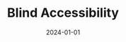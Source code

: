 ---
title: "Blind Accessibility"
date: "2024-01-01"
description: "Screen readers such as TalkBack enable PVIs(people with visual impairments) to navigate smartphone UI(user interfaces) through sequential focus movement. However, because these auditory UI impose a linear navigation structure, they often fail to reflect user intentions, leading to inefficiencies and unnecessary cognitive load. This project examined how PVIs actually explore and interact with smartphone UIs, with the aim of identifying structural mismatches between system-provided focus sequences and user goals. To collect real-world usage data, we modified the open-source version of TalkBack so that it operated identically to the original while logging interaction events in detail. With this tool, we recruited 11 participants with visual impairments and gathered one month of smartphone usage logs, after which we conducted semi-structured interviews. Analyses revealed three recurring inefficiency patterns: unintentionally skipping initial focus targets, traversing non-interactable UI elements, and reversing navigation directions. Building on these findings, we developed algorithms to detect such patterns automatically in usage logs, providing a foundation for designing accessibility services that reduce temporal and cognitive costs for screen reader users."
thumbnail: "/images/blind.jpg"

publications:
  - title: ""
    authors: ""
    venue: ""
    pdf: ""
    code: ""

people:
  - name: "Jungmin Lee"
    affiliation: "Kangwon National University"
    photo: "/images/members/jungminlee.png"
    homepage: ""
  - name: "Jiwoo Hwang"
    affiliation: "Kangwon National University"
    photo: "/images/members/jiwoohwang.jpeg"
    homepage: "https://hwang-jiwoo.github.io/"
  - name: "Auk Kim"
    affiliation: "Kangwon National University"
    photo: "/images/members/aukkim.jpeg"
    homepage: "https://kimauk.github.io/"
--- 